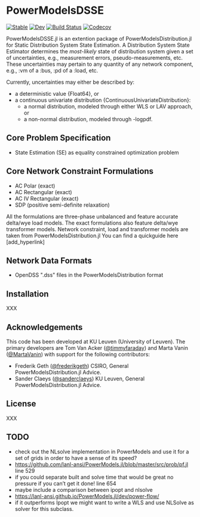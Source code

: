 # PowerModelsDSSE

[![Stable](https://img.shields.io/badge/docs-stable-blue.svg)](https://timmyfaraday.github.io/PowerModelsDSSE.jl/stable)
[![Dev](https://img.shields.io/badge/docs-dev-blue.svg)](https://timmyfaraday.github.io/PowerModelsDSSE.jl/dev)
[![Build Status](https://travis-ci.com/timmyfaraday/PowerModelsDSSE.jl.svg?branch=master)](https://travis-ci.com/timmyfaraday/PowerModelsDSSE.jl)
[![Codecov](https://codecov.io/gh/timmyfaraday/PowerModelsDSSE.jl/branch/master/graph/badge.svg)](https://codecov.io/gh/timmyfaraday/PowerModelsDSSE.jl)

PowerModelsDSSE.jl is an extention package of PowerModelsDistribution.jl for
Static Distribution System State Estimation. A Distribution System State
Estimator determines the *most-likely* state of distribution system given a set
of uncertainties, e.g., measurement errors, pseudo-measurements, etc. These
uncertainties may pertain to any quantity of any network component, e.g., :vm
of a :bus, :pd of a :load, etc.

Currently, uncertainties may either be described by:
- a deterministic value {Float64}, or
- a continuous univariate distribution {ContinuousUnivariateDistribution}:
    * a normal distribution, modeled through either WLS or LAV approach, or
    * a non-normal distribution, modeled through -logpdf.

## Core Problem Specification

- State Estimation (SE) as equality constrained optimization problem

## Core Network Constraint Formulations

- AC Polar (exact)
- AC Rectangular (exact)
- AC IV Rectangular (exact)
- SDP (positive semi-definite relaxation)

All the formulations are three-phase unbalanced and feature accurate delta/wye load models.
The exact formulations also feature delta/wye transformer models.
Network constraint, load and transformer models are taken from PowerModelsDistribution.jl
You can find a quickguide here [add_hyperlink]


## Network Data Formats

- OpenDSS ".dss" files in the PowerModelsDistribution format

## Installation

XXX

## Acknowledgements

This code has been developed at KU Leuven (University of Leuven). The primary
developers are Tom Van Acker ([@timmyfaraday](https://github.com/timmyfaraday))
and Marta Vanin ([@MartaVanin](https://github.com/MartaVanin)) with support for
the following contributors:

- Frederik Geth ([@frederikgeth](https://github.com/frederikgeth)) CSIRO,
General PowerModelsDistribution.jl Advice.
- Sander Claeys ([@sanderclaeys](https://github.com/sanderclaeys)) KU Leuven,
General PowerModelsDistribution.jl Advice.

## License

XXX

## TODO

- check out the NLsolve implementation in PowerModels and use it for a set of grids in order to have a sense of its speed?
- https://github.com/lanl-ansi/PowerModels.jl/blob/master/src/prob/pf.jl line 529
- if you could separate built and solve time that would be great no pressure if you can’t get it done!   line 654
- maybe include a comparison between ipopt and nlsolve
- https://lanl-ansi.github.io/PowerModels.jl/dev/power-flow/
- if it outperforms Ipopt we might want to write a WLS and use NLSolve as solver for this subclass.
